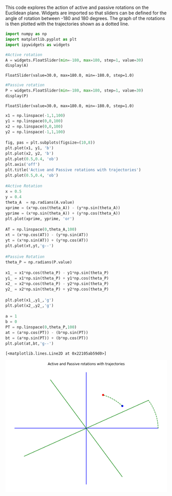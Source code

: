 This code explores the action of active and passive rotations on the Euclidean plane. Widgets are imported so that sliders can be defined for the angle of rotation between -180 and 180 degrees. The graph of the rotations is then plotted with the trajectories shown as a dotted line. 


```python
import numpy as np
import matplotlib.pyplot as plt
import ipywidgets as widgets
```


```python
#Active rotation
A = widgets.FloatSlider(min=-180, max=180, step=1, value=30)
display(A)
```


    FloatSlider(value=30.0, max=180.0, min=-180.0, step=1.0)



```python
#Passive rotation
P = widgets.FloatSlider(min=-180, max=180, step=1, value=30)
display(P)
```


    FloatSlider(value=30.0, max=180.0, min=-180.0, step=1.0)



```python
x1 = np.linspace(-1,1,100)
y1 = np.linspace(0,0,100)
x2 = np.linspace(0,0,100)
y2 = np.linspace(-1,1,100)

fig, pas = plt.subplots(figsize=(10,8))
plt.plot(x1, y1, 'b')
plt.plot(x2, y2, 'b')
plt.plot(0.5,0.4, 'ob')
plt.axis('off')
plt.title('Active and Passive rotations with trajectories')
plt.plot(0.5,0.4, 'ob')

#Active Rotation
x = 0.5
y = 0.4
theta_A  = np.radians(A.value)
xprime = (x*np.cos(theta_A)) - (y*np.sin(theta_A))
yprime = (x*np.sin(theta_A)) + (y*np.cos(theta_A))
plt.plot(xprime, yprime, 'or')

AT = np.linspace(0,theta_A,100)
xt = (x*np.cos(AT)) - (y*np.sin(AT))
yt = (x*np.sin(AT)) + (y*np.cos(AT))
plt.plot(xt,yt,'g--')

#Passive Rotation
theta_P = np.radians(P.value)

x1_ = x1*np.cos(theta_P) - y1*np.sin(theta_P)
y1_ = x1*np.sin(theta_P) + y1*np.cos(theta_P)
x2_ = x2*np.cos(theta_P) - y2*np.sin(theta_P)
y2_ = x2*np.sin(theta_P) + y2*np.cos(theta_P)

plt.plot(x1_,y1_,'g')
plt.plot(x2_,y2_,'g')

a = 1
b = 0
PT = np.linspace(0,theta_P,100)
at = (a*np.cos(PT)) - (b*np.sin(PT))
bt = (a*np.sin(PT)) + (b*np.cos(PT))
plt.plot(at,bt,'g--')

```




    [<matplotlib.lines.Line2D at 0x22105ab59d0>]




    
![png](output_4_1.png)
    



```python

```


```python

```
